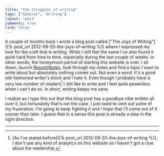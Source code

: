 ```yaml
---
title: "The struggles of writing"
tags: ["General", "Writing"]
layout: "post"
comments: true
link: false
---
```


A couple of months back I wrote a blog post called
["The Joys of Writing"]({% post_url 2012-09-20-the-joys-of-writing %})
where I expressed my love for the craft that is writing. While I still feel the
same I've also found it quite hard from time to time, especially during the last
couple of weeks. In other words, the honeymoon period of starting this website
is over. I sit down, launch
[ResophNotes](http://resoph.com/ResophNotes/Welcome.html), look through my notes
and find a topic I want to write about but absolutely nothing comes out. Not
even a word. It's a good old-fashioned writer's block and I hate it. Even though
I probably have a very low number of readers[^20121209-1] I still like to write
and I feel quite powerless when I can't do so. In short, writing keeps me sane.

I realize as I type this out that this blog post has a goodbye vibe written all
over it, but fortunately that's not the case. I just need to vent out some of my
frustration. I'm going to keep fighting it and I hope that I'll come out of it
sooner than later. I guess that in a sense this post is already a step in the
right direction.

* * *

[^20121209-1]: [As I've stated before]({% post_url 2012-09-20-the-joys-of-writing %}), I don't use any kind of analytics on this website so I haven't got a clue about the readership.
